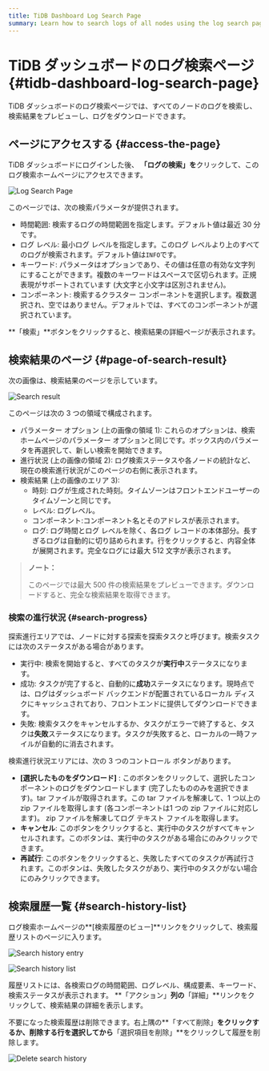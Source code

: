 ```yaml
---
title: TiDB Dashboard Log Search Page
summary: Learn how to search logs of all nodes using the log search page of TiDB Dashboard.
---
```


# TiDB ダッシュボードのログ検索ページ {#tidb-dashboard-log-search-page}

TiDB ダッシュボードのログ検索ページでは、すべてのノードのログを検索し、検索結果をプレビューし、ログをダウンロードできます。

## ページにアクセスする {#access-the-page}

TiDB ダッシュボードにログインした後、 **「ログの検索」を**クリックして、このログ検索ホームページにアクセスできます。

![Log Search Page](https://docs-download.pingcap.com/media/images/docs/dashboard/dashboard-log-search-home.png)

このページでは、次の検索パラメータが提供されます。

-   時間範囲: 検索するログの時間範囲を指定します。デフォルト値は最近 30 分です。
-   ログ レベル: 最小ログ レベルを指定します。このログ レベルより上のすべてのログが検索されます。デフォルト値は`INFO`です。
-   キーワード: パラメータはオプションであり、その値は任意の有効な文字列にすることができます。複数のキーワードはスペースで区切られます。正規表現がサポートされています (大文字と小文字は区別されません)。
-   コンポーネント: 検索するクラスター コンポーネントを選択します。複数選択され、空ではありません。デフォルトでは、すべてのコンポーネントが選択されています。

**「検索」**ボタンをクリックすると、検索結果の詳細ページが表示されます。

## 検索結果のページ {#page-of-search-result}

次の画像は、検索結果のページを示しています。

![Search result](https://docs-download.pingcap.com/media/images/docs/dashboard/dashboard-log-search-result.png)

このページは次の 3 つの領域で構成されます。

-   パラメーター オプション (上の画像の領域 1): これらのオプションは、検索ホームページのパラメーター オプションと同じです。ボックス内のパラメータを再選択して、新しい検索を開始できます。
-   進行状況 (上の画像の領域 2): ログ検索ステータスや各ノードの統計など、現在の検索進行状況がこのページの右側に表示されます。
-   検索結果 (上の画像のエリア 3):
    -   時刻: ログが生成された時刻。タイムゾーンはフロントエンドユーザーのタイムゾーンと同じです。
    -   レベル: ログレベル。
    -   コンポーネント:コンポーネント名とそのアドレスが表示されます。
    -   ログ: ログ時間とログ レベルを除く、各ログ レコードの本体部分。長すぎるログは自動的に切り詰められます。行をクリックすると、内容全体が展開されます。完全なログには最大 512 文字が表示されます。

> **ノート：**
>
> このページでは最大 500 件の検索結果をプレビューできます。ダウンロードすると、完全な検索結果を取得できます。

### 検索の進行状況 {#search-progress}

探索進行エリアでは、ノードに対する探索を探索タスクと呼びます。検索タスクには次のステータスがある場合があります。

-   実行中: 検索を開始すると、すべてのタスクが**実行中**ステータスになります。
-   成功: タスクが完了すると、自動的に**成功**ステータスになります。現時点では、ログはダッシュボード バックエンドが配置されているローカル ディスクにキャッシュされており、フロントエンドに提供してダウンロードできます。
-   失敗: 検索タスクをキャンセルするか、タスクがエラーで終了すると、タスクは**失敗**ステータスになります。タスクが失敗すると、ローカルの一時ファイルが自動的に消去されます。

検索進行状況エリアには、次の 3 つのコントロール ボタンがあります。

-   **[選択したものをダウンロード]** : このボタンをクリックして、選択したコンポーネントのログをダウンロードします (完了したもののみを選択できます)。tar ファイルが取得されます。この tar ファイルを解凍して、1 つ以上の zip ファイルを取得します (各コンポーネントは1 つの zip ファイルに対応します)。 zip ファイルを解凍してログ テキスト ファイルを取得します。
-   **キャンセル**: このボタンをクリックすると、実行中のタスクがすべてキャンセルされます。このボタンは、実行中のタスクがある場合にのみクリックできます。
-   **再試行**: このボタンをクリックすると、失敗したすべてのタスクが再試行されます。このボタンは、失敗したタスクがあり、実行中のタスクがない場合にのみクリックできます。

## 検索履歴一覧 {#search-history-list}

ログ検索ホームページの**[検索履歴のビュー]**リンクをクリックして、検索履歴リストのページに入ります。

![Search history entry](https://docs-download.pingcap.com/media/images/docs/dashboard/dashboard-log-search-history-entry.png)

![Search history list](https://docs-download.pingcap.com/media/images/docs/dashboard/dashboard-log-search-history.png)

履歴リストには、各検索ログの時間範囲、ログレベル、構成要素、キーワード、検索ステータスが表示されます。 **「アクション」**列の**「詳細」**リンクをクリックして、検索結果の詳細を表示します。

不要になった検索履歴は削除できます。右上隅の**「すべて削除」**をクリックするか、削除する行を選択してから**「選択項目を削除」**をクリックして履歴を削除します。

![Delete search history](https://docs-download.pingcap.com/media/images/docs/dashboard/dashboard-log-search-delete-history.png)
